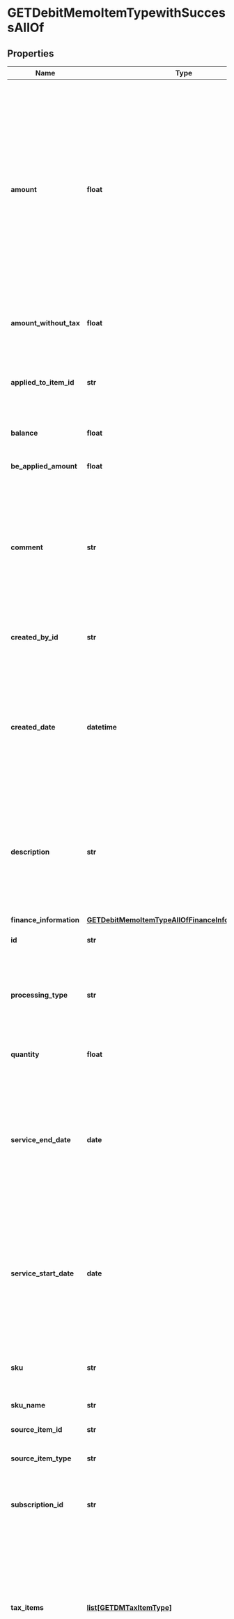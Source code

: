 # GETDebitMemoItemTypewithSuccessAllOf

## Properties
Name | Type | Description | Notes
------------ | ------------- | ------------- | -------------
**amount** | **float** | The amount of the debit memo item. For tax-inclusive debit memo items, the amount indicates the debit memo item amount including tax. For tax-exclusive debit memo items, the amount indicates the debit memo item amount excluding tax.  | [optional] 
**amount_without_tax** | **float** | The debit memo item amount excluding tax.  | [optional] 
**applied_to_item_id** | **str** | The parent debit memo item that this debit memo items is applied to if this item is discount.  | [optional] 
**balance** | **float** | The balance of the debit memo item.  | [optional] 
**be_applied_amount** | **float** | The applied amount of the debit memo item.  | [optional] 
**comment** | **str** | Comments about the debit memo item.  **Note**: This field is not available if you set the &#x60;zuora-version&#x60; request header to &#x60;257.0&#x60; or later.  | [optional] 
**created_by_id** | **str** | The ID of the Zuora user who created the debit memo item.  | [optional] 
**created_date** | **datetime** | The date and time when the debit memo item was created, in &#x60;yyyy-mm-dd hh:mm:ss&#x60; format. For example, 2017-03-01 15:31:10.  | [optional] 
**description** | **str** | The description of the debit memo item.  **Note**: This field is only available if you set the &#x60;zuora-version&#x60; request header to &#x60;257.0&#x60; or later.  | [optional] 
**finance_information** | [**GETDebitMemoItemTypeAllOfFinanceInformation**](GETDebitMemoItemTypeAllOfFinanceInformation.md) |  | [optional] 
**id** | **str** | The ID of the debit memo item.  | [optional] 
**processing_type** | **str** | The kind of the charge for the debit memo item. Its possible values are &#x60;Charge&#x60; and &#x60;Discount&#x60;.   | [optional] 
**quantity** | **float** | The number of units for the debit memo item.  | [optional] 
**service_end_date** | **date** | The end date of the service period associated with this debit memo item. Service ends one second before the date specified in this field.  | [optional] 
**service_start_date** | **date** | The start date of the service period associated with this debit memo item. If the associated charge is a one-time fee, this date is the date of that charge.  | [optional] 
**sku** | **str** | The SKU for the product associated with the debit memo item.  | [optional] 
**sku_name** | **str** | The name of the SKU.  | [optional] 
**source_item_id** | **str** | The ID of the source item.  | [optional] 
**source_item_type** | **str** | The type of the source item.  | [optional] 
**subscription_id** | **str** | The ID of the subscription associated with the debit memo item.  | [optional] 
**tax_items** | [**list[GETDMTaxItemType]**](GETDMTaxItemType.md) | Container for the taxation items of the debit memo item.   **Note**: This field is not available if you set the &#x60;zuora-version&#x60; request header to &#x60;239.0&#x60; or later.  | [optional] 
**tax_mode** | **str** | The tax mode of the debit memo item, indicating whether the amount of the debit memo item includes tax.  | [optional] 
**taxation_items** | [**GETDebitMemoItemTypewithSuccessAllOfTaxationItems**](GETDebitMemoItemTypewithSuccessAllOfTaxationItems.md) |  | [optional] 
**unit_of_measure** | **str** | The units to measure usage.  | [optional] 
**unit_price** | **float** | The per-unit price of the debit memo item.  | [optional] 
**updated_by_id** | **str** | The ID of the Zuora user who last updated the debit memo item.  | [optional] 
**updated_date** | **datetime** | The date and time when the debit memo item was last updated, in &#x60;yyyy-mm-dd hh:mm:ss&#x60; format. For example, 2017-03-02 15:36:10.  | [optional] 

[[Back to Model list]](../README.md#documentation-for-models) [[Back to API list]](../README.md#documentation-for-api-endpoints) [[Back to README]](../README.md)


